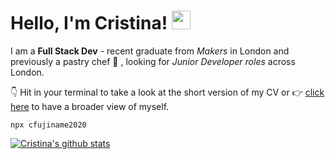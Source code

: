 # Hello, I'm Cristina! <img src="https://raw.githubusercontent.com/MartinHeinz/MartinHeinz/master/wave.gif" width="30px">


I am a **Full Stack Dev** - recent graduate from _Makers_ in London and previously a pastry chef  :cake: , looking for _Junior Developer roles_ across London.

👇 Hit in your terminal to take a look at the short version of my CV or 👉 [click here](https://github.com/cfujiname/CV "click here") to have a broader view of myself.

```
npx cfujiname2020
```


[![Cristina's github stats](https://github-readme-stats.vercel.app/api?username=cfujiname)](https://github.com/cfujiname/github-readme-stats)

